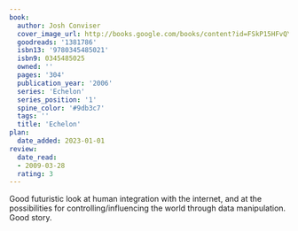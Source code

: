 ```yaml
---
book:
  author: Josh Conviser
  cover_image_url: http://books.google.com/books/content?id=FSkP15HFvQYC&printsec=frontcover&img=1&zoom=1&source=gbs_api
  goodreads: '1381786'
  isbn13: '9780345485021'
  isbn9: 0345485025
  owned: ''
  pages: '304'
  publication_year: '2006'
  series: 'Echelon'
  series_position: '1'
  spine_color: '#9db3c7'
  tags: ''
  title: 'Echelon'
plan:
  date_added: 2023-01-01
review:
  date_read:
  - 2009-03-28
  rating: 3
---
```

Good futuristic look at human integration with the internet, and at the possibilities for controlling/influencing the world through data manipulation. Good story.
